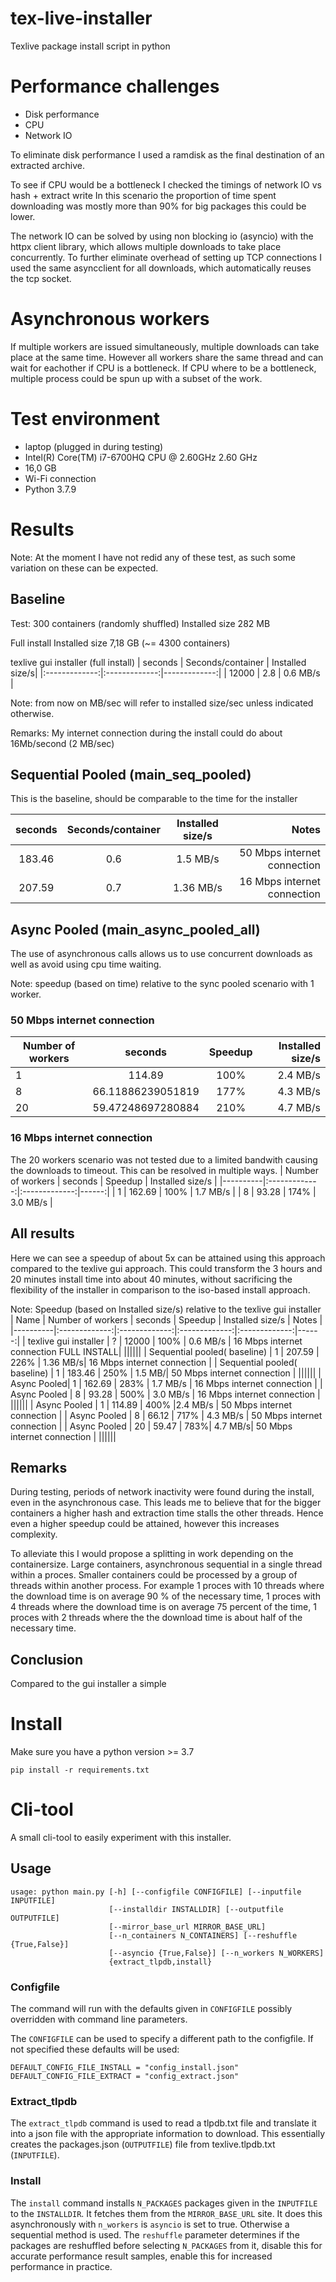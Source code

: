 # tex-live-installer
Texlive package install script in python


# Performance challenges
- Disk performance
- CPU 
- Network IO

To eliminate disk performance I used a ramdisk as the final destination of an extracted archive.

To see if CPU would be a bottleneck I checked the timings of network IO vs hash + extract write
In this scenario the proportion of time spent downloading was mostly more than 90% for big packages this could be lower.

The network IO can be solved by using non blocking io (asyncio) with the httpx client library, which allows multiple downloads to take place concurrently. To further eliminate overhead of setting up TCP connections I used the same asyncclient for all downloads, which automatically reuses the tcp socket.




# Asynchronous workers
If multiple workers are issued simultaneously, multiple downloads can take place at the same time. However all workers share the same thread and can wait for eachother if CPU is a bottleneck.
If CPU where to be a bottleneck, multiple process could be spun up with a subset of the work.

# Test environment
- laptop (plugged in during testing)
- Intel(R) Core(TM) i7-6700HQ CPU @ 2.60GHz   2.60 GHz
- 16,0 GB
- Wi-Fi connection
- Python 3.7.9


# Results
Note: At the moment I have not redid any of these test, as such some variation on these can be expected.

## Baseline
Test: 300 containers (randomly shuffled) Installed size 282 MB

Full install  Installed size 7,18 GB (~= 4300 containers)


texlive gui installer (full install)
|    seconds     | Seconds/container | Installed size/s| 
|:-------------:|:-------------:|-------------:|
| 12000 | 2.8 |  0.6 MB/s |

Note: from now on MB/sec will refer to installed size/sec unless indicated otherwise.

Remarks:
My internet connection during the install could do about 16Mb/second (2 MB/sec)




## Sequential  Pooled (main_seq_pooled)
This is the baseline, should be comparable to the time for the installer

|    seconds     | Seconds/container | Installed size/s|  Notes |
|:-------------:|:-------------:|:-------------:|-------------:|
| 183.46 | 0.6 |  1.5 MB/s | 50 Mbps internet connection |
| 207.59 | 0.7 |  1.36 MB/s | 16 Mbps internet connection |







## Async Pooled (main_async_pooled_all)

The use of asynchronous calls allows us to use concurrent downloads as well as avoid using cpu time waiting.


Note: speedup (based on time) relative to the sync pooled scenario with 1 worker.
### 50 Mbps internet connection
| Number of workers  |     seconds     | Speedup | Installed size/s |
|----------|:-------------:|:-------------:|------:|
| 1 | 114.89 | 100% | 2.4 MB/s |
| 8 | 66.11886239051819 | 177% | 4.3 MB/s |
| 20 | 59.47248697280884 | 210% | 4.7 MB/s|

### 16 Mbps internet connection
The 20 workers scenario was not tested due to a limited bandwith causing the downloads to timeout. This can be resolved in multiple ways. 
| Number of workers  |     seconds     | Speedup | Installed size/s |
|----------|:-------------:|:-------------:|------:|
| 1 | 162.69 | 100% | 1.7 MB/s |
| 8 |  93.28 | 174% | 3.0 MB/s | 

## All results
Here we can see a speedup of about 5x can be attained using this approach compared to the texlive gui approach. This could transform the 3 hours and 20 minutes install time into about 40 minutes, without sacrificing the flexibility of the installer in comparison to the iso-based install approach.


Note: Speedup (based on Installed size/s) relative to the texlive gui installer 
| Name | Number of workers  |     seconds     | Speedup |  Installed size/s | Notes |
|----------|:-------------:|:-------------:|:-------------:|:-------------:|------:|
| texlive gui installer | ? | 12000 | 100% | 0.6 MB/s | 16 Mbps internet connection FULL INSTALL| 
||||||
| Sequential pooled( baseline) | 1 | 207.59 | 226% | 1.36 MB/s| 16 Mbps internet connection |
| Sequential pooled( baseline) | 1 | 183.46 | 250% | 1.5 MB/| 50 Mbps internet connection |
||||||
|  Async Pooled| 1 | 162.69 | 283% | 1.7 MB/s | 16 Mbps internet connection |
| Async Pooled | 8 |  93.28 | 500% | 3.0 MB/s | 16 Mbps internet connection |
||||||
| Async Pooled | 1 | 114.89 | 400% |2.4 MB/s | 50 Mbps internet connection |
| Async Pooled | 8 | 66.12 | 717% |  4.3 MB/s | 50 Mbps internet connection |
| Async Pooled  | 20 | 59.47 | 783%| 4.7 MB/s| 50 Mbps internet connection |
||||||

## Remarks
During testing, periods of network inactivity were found during the install, even in the asynchronous case. This leads me to believe that for the bigger containers a higher hash and extraction time stalls the other threads. Hence even a higher speedup could be attained, however this increases complexity.

To alleviate this I would propose a splitting in work depending on the containersize. Large containers, asynchronous sequential in a single thread within a proces. Smaller containers could be processed by a group of threads within another process. For example 1 proces with 10 threads where the download time is on average 90 % of the necessary time, 1 proces with 4 threads where the download time is on average 75 percent of the time, 1 proces with 2 threads where the the download time is about half of the necessary time.



## Conclusion
Compared to the gui installer a simple 



# Install
Make sure you have a python version >= 3.7
```
pip install -r requirements.txt
```
# Cli-tool

A small cli-tool to easily experiment with this installer.


## Usage
```
usage: python main.py [-h] [--configfile CONFIGFILE] [--inputfile INPUTFILE]
                      [--installdir INSTALLDIR] [--outputfile OUTPUTFILE]
                      [--mirror_base_url MIRROR_BASE_URL]
                      [--n_containers N_CONTAINERS] [--reshuffle {True,False}]
                      [--asyncio {True,False}] [--n_workers N_WORKERS]
                      {extract_tlpdb,install}
```
### Configfile
The command will run with the defaults given in `CONFIGFILE` possibly overridden with command line parameters.

The `CONFIGFILE` can be used to specify a different path to the configfile. If not specified these defaults will be used:
```
DEFAULT_CONFIG_FILE_INSTALL = "config_install.json"
DEFAULT_CONFIG_FILE_EXTRACT = "config_extract.json"
```

### Extract_tlpdb

The `extract_tlpdb` command is used to read a tlpdb.txt file and translate it into a json file with the appropriate information to download. This essentially creates the packages.json (`OUTPUTFILE`) file from texlive.tlpdb.txt (`INPUTFILE`). 


### Install
The `install` command installs `N_PACKAGES` packages given in the `INPUTFILE` to the `INSTALLDIR`. It fetches them from the `MIRROR_BASE_URL` site. It does this asynchronously with `n_workers` is `asyncio` is set to true. Otherwise a sequential method is used. The `reshuffle` parameter determines if the packages are reshuffled before selecting `N_PACKAGES` from it, disable this for accurate performance result samples, enable this for increased performance in practice.
